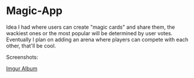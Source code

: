 # Magic-App


Idea I had where users can create "magic cards" and share them, the wackiest ones or the most popular will be determined by user votes. Eventually I plan on adding an arena where players can compete with each other, that'll be cool.


Screenshots:


[Imgur Album](https://imgur.com/gallery/39Lgm2y)
